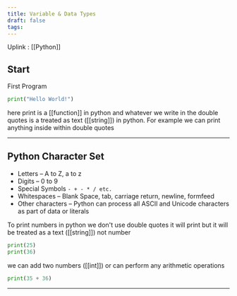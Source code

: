 ```yaml
---
title: Variable & Data Types
draft: false
tags:
---
```

Uplink : [[Python]]

## Start

First Program
```py
print("Hello World!")
```
here print is a [[function]] in python and whatever we write in the double quotes is a treated as text ([[string]]) in python. For example we can print anything inside within double quotes

---
## Python Character Set

- Letters – A to Z, a to z
- Digits – 0 to 9
- Special Symbols `- + - * / etc.`
- Whitespaces – Blank Space, tab, carriage return, newline, formfeed
- Other characters – Python can process all ASCII and Unicode characters as part of data or literals

To print numbers in python we don't use double quotes it will print but it will be treated as a text ([[string]]) not number 
```py
print(25)
print(36)
```

we can add two numbers ([[int]]) or can perform any arithmetic operations
```py
print(35 + 36)
```

---

